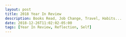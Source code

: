 ```yaml
---
layout: post
title: 2018 Year In Review
description: Books Read, Job Change, Travel, Habits...
date: 2018-12-26T11:02:02-05:00
tags: [Year In Review, Reflection, Self]
---
```

